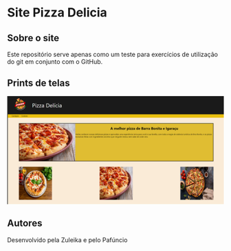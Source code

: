 # Site Pizza Delicia

## Sobre o site

Este repositório serve apenas como um teste para exercícios de utilização do git em conjunto com o GitHub.

## Prints de telas

![Print de tela inicial](https://github.com/GabrielCost4/pizza-delicia/blob/master/miniaturas/TelaPrincipal.png)

## Autores

Desenvolvido pela Zuleika e pelo Pafúncio


